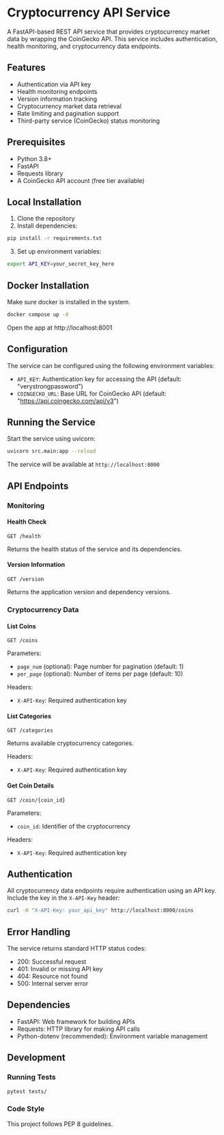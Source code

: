 # Cryptocurrency API Service

A FastAPI-based REST API service that provides cryptocurrency market data by wrapping the CoinGecko API. This service includes authentication, health monitoring, and cryptocurrency data endpoints.

## Features

- Authentication via API key
- Health monitoring endpoints
- Version information tracking
- Cryptocurrency market data retrieval
- Rate limiting and pagination support
- Third-party service (CoinGecko) status monitoring

## Prerequisites

- Python 3.8+
- FastAPI
- Requests library
- A CoinGecko API account (free tier available)

## Local Installation

1. Clone the repository
2. Install dependencies:

```bash
pip install -r requirements.txt
```

3. Set up environment variables:

```bash
export API_KEY=your_secret_key_here
```

## Docker Installation

Make sure docker is installed in the system.

```bash
docker compose up -d
```

Open the app at http://localhost:8001

## Configuration

The service can be configured using the following environment variables:

- `API_KEY`: Authentication key for accessing the API (default: "verystrongpassword")
- `COINGECKO_URL`: Base URL for CoinGecko API (default: "https://api.coingecko.com/api/v3")

## Running the Service

Start the service using uvicorn:

```bash
uvicorn src.main:app --reload
```

The service will be available at `http://localhost:8000`

## API Endpoints

### Monitoring

#### Health Check

```
GET /health
```

Returns the health status of the service and its dependencies.

#### Version Information

```
GET /version
```

Returns the application version and dependency versions.

### Cryptocurrency Data

#### List Coins

```
GET /coins
```

Parameters:

- `page_num` (optional): Page number for pagination (default: 1)
- `per_page` (optional): Number of items per page (default: 10)

Headers:

- `X-API-Key`: Required authentication key

#### List Categories

```
GET /categories
```

Returns available cryptocurrency categories.

Headers:

- `X-API-Key`: Required authentication key

#### Get Coin Details

```
GET /coin/{coin_id}
```

Parameters:

- `coin_id`: Identifier of the cryptocurrency

Headers:

- `X-API-Key`: Required authentication key

## Authentication

All cryptocurrency data endpoints require authentication using an API key. Include the key in the `X-API-Key` header:

```bash
curl -H "X-API-Key: your_api_key" http://localhost:8000/coins
```

## Error Handling

The service returns standard HTTP status codes:

- 200: Successful request
- 401: Invalid or missing API key
- 404: Resource not found
- 500: Internal server error

## Dependencies

- FastAPI: Web framework for building APIs
- Requests: HTTP library for making API calls
- Python-dotenv (recommended): Environment variable management

## Development

### Running Tests

```bash
pytest tests/
```

### Code Style

This project follows PEP 8 guidelines.
